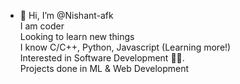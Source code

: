 - 👋 Hi, I’m @Nishant-afk                             
I am coder       
Looking to learn new things       
I know C/C++, Python, Javascript (Learning more!)        
Interested in Software Development 👩‍💻.                   
Projects done in ML & Web Development                    

<!---
Nishant-afk/Nishant-afk is a ✨ special ✨ repository because its `README.md` (this file) appears on your GitHub profile.
You can click the Preview link to take a look at your changes.
--->
